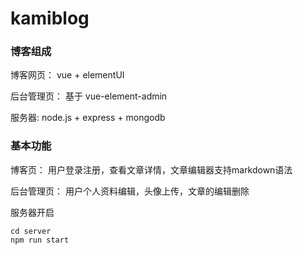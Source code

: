 # kamiblog

### 博客组成
博客网页： vue + elementUI

后台管理页： 基于 vue-element-admin

服务器: node.js + express + mongodb


### 基本功能
博客页： 用户登录注册，查看文章详情，文章编辑器支持markdown语法

后台管理页： 用户个人资料编辑，头像上传，文章的编辑删除

服务器开启
```
cd server
npm run start 
```
